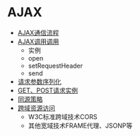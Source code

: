 # AJAX
* [AJAX通信流程]()
* [AJAX调用调用]()
    * 实例
    * open
    * setRequestHeader
    * send
* [请求参数序列化]()
* [GET、POST请求实例]()
* [同源策略]()
* [跨域资源访问]()
    * W3C标准跨域技术CORS
    * 其他宽域技术FRAME代理、JSONP等
